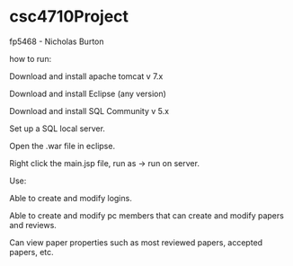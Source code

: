 # csc4710Project
fp5468 - Nicholas Burton 

how to run:

Download and install apache tomcat v 7.x

Download and install Eclipse (any version)

Download and install SQL Community v 5.x

Set up a SQL local server.

Open the .war file in eclipse.

Right click the main.jsp file, run as -> run on server.

Use:

Able to create and modify logins.

Able to create and modify pc members that can create and modify papers and reviews.

Can view paper properties such as most reviewed papers, accepted papers, etc.